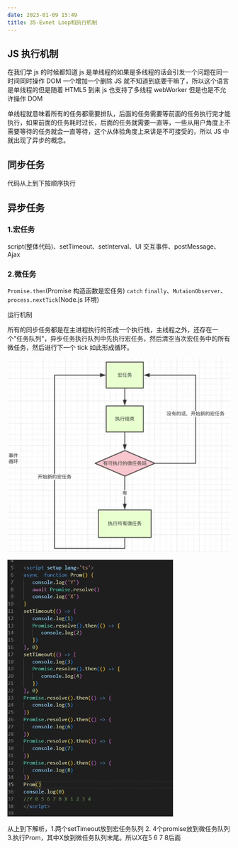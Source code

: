 ```yaml
---
date: 2023-01-09 15:49
title: 35-Evnet Loop和执行机制
---
```


## JS 执行机制

在我们学 js 的时候都知道 js 是单线程的如果是多线程的话会引发一个问题在同一时间同时操作 DOM 一个增加一个删除 JS 就不知道到底要干嘛了，所以这个语言是单线程的但是随着 HTML5 到来 js 也支持了多线程 webWorker 但是也是不允许操作 DOM

单线程就意味着所有的任务都需要排队，后面的任务需要等前面的任务执行完才能执行，如果前面的任务耗时过长，后面的任务就需要一直等，一些从用户角度上不需要等待的任务就会一直等待，这个从体验角度上来讲是不可接受的，所以 JS 中就出现了异步的概念。

## 同步任务

代码从上到下按顺序执行

## 异步任务

### 1.宏任务

script(整体代码)、setTimeout、setInterval、UI 交互事件、postMessage、Ajax

### 2.微任务

`Promise.then`(Promise 构造函数是宏任务) `catch` `finally`、`MutaionObserver`、`process.nextTick`(Node.js 环境)

运行机制

所有的同步任务都是在主进程执行的形成一个执行栈，主线程之外，还存在一个"任务队列"，异步任务执行队列中先执行宏任务，然后清空当次宏任务中的所有微任务，然后进行下一个 tick 如此形成循环。

![](./_images/image-2023-01-09_15-58-11-459-35-EvnetLoop-and-nextTick.png)




![](./_images/image-2023-01-09_16-01-43-181-35-EvnetLoop-and-nextTick.png)





从上到下解析，1.两个setTimeout放到宏任务队列 2. 4个promise放到微任务队列 3.执行Prom，其中X放到微任务队列末尾。所以X在5 6 7 8后面